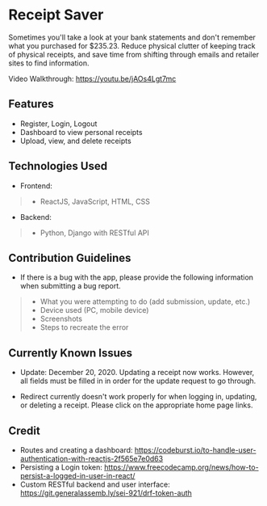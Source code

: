 # Receipt Saver
Sometimes you'll take a look at your bank statements and don't remember what you purchased for $235.23. Reduce physical clutter of keeping track of physical receipts, and save time from shifting through emails and retailer sites to find information.

Video Walkthrough: https://youtu.be/jAOs4Lgt7mc

## Features 
- Register, Login, Logout 
- Dashboard to view personal receipts
- Upload, view, and delete receipts 

## Technologies Used 
- Frontend: 
> - ReactJS, JavaScript, HTML, CSS

- Backend: 
> - Python, Django with RESTful API 

## Contribution Guidelines 
- If there is a bug with the app, please provide the following information when submitting a bug report.
> - What you were attempting to do (add submission, update, etc.)
> - Device used (PC, mobile device)
> - Screenshots
> - Steps to recreate the error

## Currently Known Issues
- Update: December 20, 2020. Updating a receipt now works. However, all fields must be filled in in order for the update request to go through. 

- Redirect currently doesn't work properly for when logging in, updating, or deleting a receipt. Please click on the appropriate home page links. 

## Credit
- Routes and creating a dashboard: https://codeburst.io/to-handle-user-authentication-with-reactjs-2f565e7e0d63
- Persisting a Login token: https://www.freecodecamp.org/news/how-to-persist-a-logged-in-user-in-react/
- Custom RESTful backend and user interface: https://git.generalassemb.ly/sei-921/drf-token-auth
